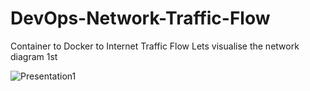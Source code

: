 # DevOps-Network-Traffic-Flow
Container to Docker to Internet Traffic Flow
Lets visualise the network diagram 1st

![Presentation1](https://user-images.githubusercontent.com/98175634/153355026-8e817cb1-d64b-482e-83d8-f02b48446cc2.jpg)
